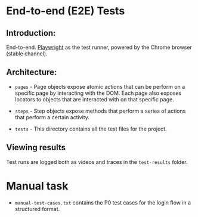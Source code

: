# End-to-end (E2E) Tests

## Introduction:

End-to-end.
[Playwright](https://playwright.dev/) as the test runner, powered by the Chrome browser (stable channel).

## Architecture:

- `pages` - Page objects expose atomic actions that can be perform on a specific page by interacting with the DOM. Each page also exposes locators to objects that are interacted with on that specific page.

- `steps` - Step objects expose methods that perform a series of actions that perform a certain activity.

- `tests` - This directory contains all the test files for the project.

## Viewing results

Test runs are logged both as videos and traces in the `test-results` folder.

# Manual task

- `manual-test-cases.txt` contains the P0 test cases for the login flow in a structured format.